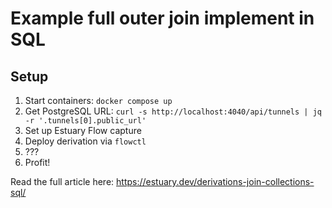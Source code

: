 # Example full outer join implement in SQL

## Setup

1. Start containers: `docker compose up`
2. Get PostgreSQL URL: `curl -s http://localhost:4040/api/tunnels | jq -r '.tunnels[0].public_url'`
3. Set up Estuary Flow capture
4. Deploy derivation via `flowctl`
5. ???
5. Profit!

Read the full article here: https://estuary.dev/derivations-join-collections-sql/
